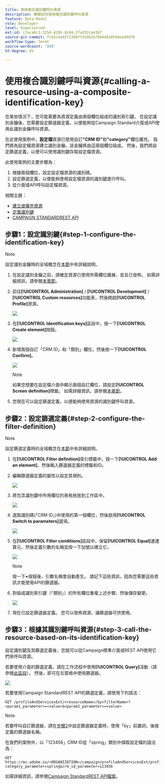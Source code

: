 ```yaml
---
title: 使用複合識別鍵呼叫資源
description: 瞭解如何使用複合識別鍵呼叫資源
feature: Data Model
role: Developer
level: Experienced
exl-id: c7aca0c3-525d-4195-8c04-2fad32ca43b7
source-git-commit: fcb5c4a92f23bdffd1082b7b044b5859dead9d70
workflow-type: tm+mt
source-wordcount: '593'
ht-degree: 6%

---
```


# 使用複合識別鍵呼叫資源{#calling-a-resource-using-a-composite-identification-key}

在某些情況下，您可能需要為資源定義由兩個欄位組成的識別索引鍵。 在設定識別金鑰後，您需要設定篩選器定義，以便能夠從Campaign Standard介面或API使用此識別金鑰呼叫資源。

在此使用案例中，**設定檔**&#x200B;資源已使用自訂&#x200B;**&quot;CRM ID&quot;**&#x200B;和&#x200B;**&quot;category&quot;**&#x200B;欄位擴充。 我們將為設定檔資源建立識別金鑰，該金鑰將由這兩個欄位組成。 然後，我們將設定篩選定義，以便可以使用識別鍵存取設定檔資源。

此使用案例的主要步驟為：

1. 根據兩個欄位，設定設定檔資源的識別碼。
1. 設定篩選定義，以便能夠使用設定檔資源的識別鍵進行呼叫。
1. 從介面或API呼叫設定檔資源。

相關主題：

* [建立或擴充資源](../../developing/using/creating-or-extending-the-resource.md)
* [定義識別鍵](../../developing/using/configuring-the-resource-s-data-structure.md#defining-identification-keys)
* [CAMPAIGN STANDARDREST API](../../api/using/get-started-apis.md)

## 步驟1：設定識別鍵{#step-1-configure-the-identification-key}

>[!NOTE]
> 設定識別金鑰時的全域概念在[本節](../../developing/using/configuring-the-resource-s-data-structure.md#defining-identification-keys)中有詳細說明。

1. 在設定識別金鑰之前，請確定資源已使用所需欄位擴展，並且已發佈。 如需詳細資訊，請參閱[本章節](../../developing/using/creating-or-extending-the-resource.md)。

1. 前往&#x200B;**[!UICONTROL Administration]** / **[!UICONTROL Development]** / **[!UICONTROL Custom resources]**&#x200B;功能表，然後開啟&#x200B;**[!UICONTROL Profile]**&#x200B;資源。

   ![](assets/uc_idkey1.png)

1. 在&#x200B;**[!UICONTROL Identification keys]**&#x200B;區段中，按一下&#x200B;**[!UICONTROL Create element]**&#x200B;按鈕。

   ![](assets/uc_idkey2.png)

1. 新增兩個自訂「CRM ID」和「類別」欄位，然後按一下&#x200B;**[!UICONTROL Confirm]**。

   ![](assets/uc_idkey3.png)

   >[!NOTE]
   > 如果您想要在設定檔介面中顯示兩個自訂欄位，請設定&#x200B;**[!UICONTROL Screen definition]**&#x200B;標籤。 如需詳細資訊，請參閱[本章節](../../developing/using/configuring-the-screen-definition.md)。

1. 您現在可以設定篩選定義，以便能夠使用資源的識別鍵呼叫資源。

## 步驟2：設定篩選定義{#step-2-configure-the-filter-definition}

>[!NOTE]
> 設定篩選定義時的全域概念在[本節](../../developing/using/configuring-filter-definition.md)中有詳細說明。

1. 在&#x200B;**[!UICONTROL Filter definition]**&#x200B;索引標籤中，按一下&#x200B;**[!UICONTROL Add an element]**，然後輸入篩選器定義的標籤和ID。

1. 編輯篩選器定義的屬性以設定其規則。

   ![](assets/uc_idkey4.png)

1. 將包含識別鍵中所用欄位的表格拖放到工作區中。

   ![](assets/uc_idkey5.png)

1. 選取識別碼(「CRM ID」)中使用的第一個欄位，然後啟用&#x200B;**[!UICONTROL Switch to parameters]**&#x200B;選項。

   ![](assets/uc_idkey6.png)

1. 在&#x200B;**[!UICONTROL Filter conditions]**&#x200B;區段中，保留&#x200B;**[!UICONTROL Equal]**&#x200B;運運算元，然後定義引數的名稱並按一下加號以建立它。

   ![](assets/uc_idkey7.png)

   >[!NOTE]
   > 按一下&#x200B;**+**&#x200B;按鈕後，引數名稱會自動產生。 請記下這些資訊，因為您需要這些資訊才能使用API的篩選器。

1. 對組成識別索引鍵（「類別」）的所有欄位重複上述步驟，然後儲存變更。

   ![](assets/uc_idkey8.png)

1. 現在已設定篩選器定義。 您可以發佈資源，讓篩選器可供使用。

## 步驟3：根據其識別鍵呼叫資源{#step-3-call-the-resource-based-on-its-identification-key}

設定識別鍵及其篩選定義後，您就可以從Campaign標準介面或REST API使用它們來呼叫資源。

若要使用介面的篩選定義，請在工作流程中使用&#x200B;**[!UICONTROL Query]**&#x200B;活動（請參閱[此區段](../../automating/using/query.md)）。 然後，即可在左窗格中使用篩選器。

![](assets/uc_idkey9.png)

若要使用Campaign StandardREST API的篩選定義，請使用下列語法：

```
GET /profileAndServicesExt/<resourceName>/by<filterName>?<param1_parameter>=<value>&<param2_parameter>=<value>
```

>[!NOTE]
>若要呼叫自訂篩選器，請在[步驟2](../../developing/using/uc-calling-resource-id-key.md#step-2-configure-the-filter-definition)中設定篩選器定義時，使用「by」前置詞，後接定義的篩選器名稱。

在我們的案例中，以「123456」CRM ID從「spring」類別中擷取設定檔的語法為：

```
GET https://mc.adobe.io/<ORGANIZATION>/campaign/profileAndServicesExt/profile/byidentification_key?category_parameter=spring&crm_id_parameter=123456
```

如需詳細資訊，請參閱[Campaign StandardREST API檔案](../../api/using/filtering.md)。
